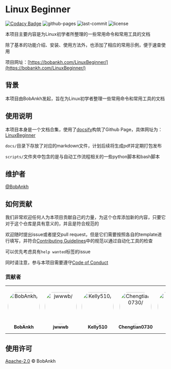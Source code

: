 # Linux Beginner

[![Codacy Badge](https://app.codacy.com/project/badge/Grade/d0816da9c60d4e008a7958d694d2ef2d)](https://www.codacy.com/manual/bobankhshen/LinuxBeginner?utm_source=github.com&amp;utm_medium=referral&amp;utm_content=BobAnkh/LinuxBeginner&amp;utm_campaign=Badge_Grade)
![github-pages](https://img.shields.io/github/deployments/BobAnkh/LinuxBeginner/github-pages?color=blue&logo=github)
![last-commit](https://img.shields.io/github/last-commit/BobAnkh/LinuxBeginner?logo=git&logoColor=white)
![license](https://img.shields.io/github/license/BobAnkh/LinuxBeginner?logo=apache)

本项目主要内容是为Linux初学者所整理的一些常用命令和常用工具的文档

除了基本的功能介绍、安装、使用方法外，也添加了相应的常用示例，便于速查使用

项目网址：[https://bobankh.com/LinuxBeginner/](https://bobankh.com/LinuxBeginner/)

## 背景

本项目由BobAnkh发起，旨在为Linux初学者整理一些常用命令和常用工具的文档

## 使用说明

本项目本身是一个文档合集，使用了[docsify](https://docsify.js.org/#/)构筑了Github Page，具体网址为：[LinuxBeginner](https://bobankh.com/LinuxBeginner/)

`docs/`目录下存放了对应的markdown文件，计划后续将生成pdf并定期打包发布

`scripts/`文件夹中包含的是与自动工作流程相关的一些python脚本和bash脚本

## 维护者

[@BobAnkh](https://github.com/BobAnkh)

## 如何贡献

我们非常欢迎任何人为本项目贡献自己的力量，为这个仓库添加新的内容，只要它对于这个仓库是具有意义的，并且是符合规范的

欢迎随时提出issue或者提交pull request，但是它们需要按照各自的template进行填写，并符合[Contributing Guidelines](/CONTRIBUTING.md)中的规范以通过自动化工具的检查

可以优先考虑具有`help wanted`标签的issue

同时请注意，参与本项目需要遵守[Code of Conduct](/CODE_OF_CONDUCT.md)

### 贡献者

<table>
<tr>
    <td align="center" style="word-wrap: break-word; width: 150.0; height: 150.0">
        <a href=https://github.com/BobAnkh>
            <img src=https://avatars.githubusercontent.com/u/44333669?v=4 width="100;"  style="border-radius:50%;align-items:center;justify-content:center;overflow:hidden;padding-top:10px" alt=BobAnkh/>
            <br />
            <sub style="font-size:14px"><b>BobAnkh</b></sub>
        </a>
    </td>
    <td align="center" style="word-wrap: break-word; width: 150.0; height: 150.0">
        <a href=https://github.com/jwb528>
            <img src=https://avatars.githubusercontent.com/u/53799927?v=4 width="100;"  style="border-radius:50%;align-items:center;justify-content:center;overflow:hidden;padding-top:10px" alt=jwwwb/>
            <br />
            <sub style="font-size:14px"><b>jwwwb</b></sub>
        </a>
    </td>
    <td align="center" style="word-wrap: break-word; width: 150.0; height: 150.0">
        <a href=https://github.com/Kelly510>
            <img src=https://avatars.githubusercontent.com/u/49122590?v=4 width="100;"  style="border-radius:50%;align-items:center;justify-content:center;overflow:hidden;padding-top:10px" alt=Kelly510/>
            <br />
            <sub style="font-size:14px"><b>Kelly510</b></sub>
        </a>
    </td>
    <td align="center" style="word-wrap: break-word; width: 150.0; height: 150.0">
        <a href=https://github.com/Chengtian0730>
            <img src=https://avatars.githubusercontent.com/u/68174658?v=4 width="100;"  style="border-radius:50%;align-items:center;justify-content:center;overflow:hidden;padding-top:10px" alt=Chengtian0730/>
            <br />
            <sub style="font-size:14px"><b>Chengtian0730</b></sub>
        </a>
    </td>
    <td align="center" style="word-wrap: break-word; width: 150.0; height: 150.0">
        <a href=https://github.com/nagi2330>
            <img src=https://avatars.githubusercontent.com/u/63051453?v=4 width="100;"  style="border-radius:50%;align-items:center;justify-content:center;overflow:hidden;padding-top:10px" alt=Nagi/>
            <br />
            <sub style="font-size:14px"><b>Nagi</b></sub>
        </a>
    </td>
</tr>
</table>

## 使用许可

[Apache-2.0](/LICENSE) © BobAnkh
